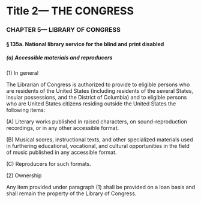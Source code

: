 
# Title 2— THE CONGRESS
### CHAPTER 5— LIBRARY OF CONGRESS
#### § 135a. National library service for the blind and print disabled
##### (a) Accessible materials and reproducers

(1) In general

The Librarian of Congress is authorized to provide to eligible persons who are residents of the United States (including residents of the several States, insular possessions, and the District of Columbia) and to eligible persons who are United States citizens residing outside the United States the following items:

(A) Literary works published in raised characters, on sound-reproduction recordings, or in any other accessible format.

(B) Musical scores, instructional texts, and other specialized materials used in furthering educational, vocational, and cultural opportunities in the field of music published in any accessible format.

(C) Reproducers for such formats.

(2) Ownership

Any item provided under paragraph (1) shall be provided on a loan basis and shall remain the property of the Library of Congress.
